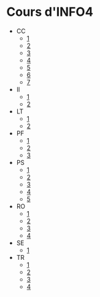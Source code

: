 # Cours d'INFO4

- CC
  * [1](CC/CM/1.md)
  * [2](CC/CM/2.md)
  * [3](CC/CM/3.md)
  * [4](CC/CM/4.md)
  * [5](CC/CM/5.md)
  * [6](CC/CM/6.md)
  * [7](CC/CM/7.md)
- II
  * [1](II/CM/1.md)
  * [2](II/CM/2.md)
- LT
  * [1](LT/CM/1.md)
  * [2](LT/CM/2.md)
- PF
  * [1](PF/CM/1.md)
  * [2](PF/CM/2.md)
  * [3](PF/CM/3.md)
- PS
  * [1](PS/CM/1.md)
  * [2](PS/CM/2.md)
  * [3](PS/CM/3.md)
  * [4](PS/CM/4.md)
  * [5](PS/CM/5.md)
- RO
  * [1](RO/CM/1.md)
  * [2](RO/CM/2.md)
  * [3](RO/CM/3.md)
  * [4](RO/CM/4.md)
- SE
  * [1](SE/CM/1.md)
- TR
  * [1](TR/CM/1.md)
  * [2](TR/CM/2.md)
  * [3](TR/CM/3.md)
  * [4](TR/CM/4.md)
  